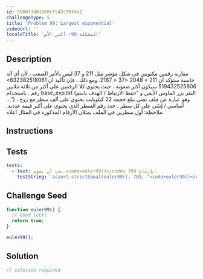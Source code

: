 ```yaml
---
id: 5900f3d01000cf542c50fee2
challengeType: 5
title: 'Problem 99: Largest exponential'
videoUrl: ''
localeTitle: 'المشكلة 99: أكبر الأس'
---
```


## Description
<section id="description"> مقارنة رقمين مكتوبين في شكل مؤشر مثل 211 و 37 ليس بالأمر الصعب ، لأن أي آلة حاسبة ستؤكد أن 211 = 2048 &lt;37 = 2187. ومع ذلك ، فإن تأكيد أن 632382518061&gt; 519432525806 سيكون أكثر صعوبة ، حيث يحتوي كلا الرقمين على أكثر من ثلاثة ملايين رقم . باستخدام base_exp.txt (النقر بزر الماوس الأيمن و &quot;حفظ الارتباط / الهدف باسم ...&quot;) ، وهو عبارة عن ملف نصي يبلغ حجمه 22 كيلوبايت يحتوي على ألف سطر مع زوج أساسي / إسّي على كل سطر ، حدد رقم السطر الذي يحتوي على أكبر قيمة عددية. ملاحظة: أول سطرين في الملف يمثلان الأرقام المذكورة في المثال أعلاه. </section>

## Instructions
<section id="instructions">
</section>

## Tests
<section id='tests'>

```yml
tests:
  - text: يجب أن يقوم <code>euler99()</code> بإرجاع 709.
    testString: 'assert.strictEqual(euler99(), 709, "<code>euler99()</code> should return 709.");'

```

</section>

## Challenge Seed
<section id='challengeSeed'>

<div id='js-seed'>

```js
function euler99() {
  // Good luck!
  return true;
}

euler99();

```

</div>



</section>

## Solution
<section id='solution'>

```js
// solution required
```
</section>
